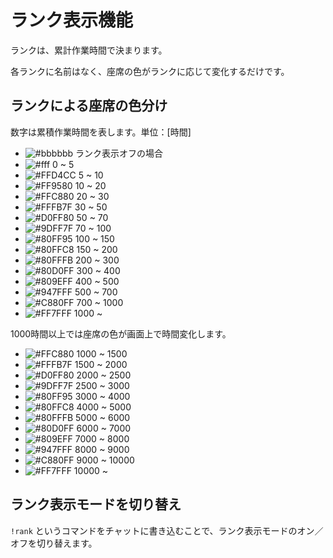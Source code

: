 # ランク表示機能
ランクは、累計作業時間で決まります。

各ランクに名前はなく、座席の色がランクに応じて変化するだけです。

## ランクによる座席の色分け
数字は累積作業時間を表します。単位：[時間]

- ![#bbbbbb](https://via.placeholder.com/15/bbbbbb/000000?text=+) ランク表示オフの場合
- ![#fff](https://via.placeholder.com/15/fff/000000?text=+) 0 ~ 5
- ![#FFD4CC](https://via.placeholder.com/15/FFD4CC/000000?text=+) 5 ~ 10
- ![#FF9580](https://via.placeholder.com/15/FF9580/000000?text=+) 10 ~ 20
- ![#FFC880](https://via.placeholder.com/15/FFC880/000000?text=+) 20 ~ 30
- ![#FFFB7F](https://via.placeholder.com/15/FFFB7F/000000?text=+) 30 ~ 50
- ![#D0FF80](https://via.placeholder.com/15/D0FF80/000000?text=+) 50 ~ 70
- ![#9DFF7F](https://via.placeholder.com/15/9DFF7F/000000?text=+) 70 ~ 100
- ![#80FF95](https://via.placeholder.com/15/80FF95/000000?text=+) 100 ~ 150
- ![#80FFC8](https://via.placeholder.com/15/80FFC8/000000?text=+) 150 ~ 200
- ![#80FFFB](https://via.placeholder.com/15/80FFFB/000000?text=+) 200 ~ 300
- ![#80D0FF](https://via.placeholder.com/15/80D0FF/000000?text=+) 300 ~ 400
- ![#809EFF](https://via.placeholder.com/15/809EFF/000000?text=+) 400 ~ 500
- ![#947FFF](https://via.placeholder.com/15/947FFF/000000?text=+) 500 ~ 700
- ![#C880FF](https://via.placeholder.com/15/C880FF/000000?text=+) 700 ~ 1000
- ![#FF7FFF](https://via.placeholder.com/15/FF7FFF/000000?text=+) 1000 ~

1000時間以上では座席の色が画面上で時間変化します。
- ![#FFC880](https://via.placeholder.com/15/FFC880/000000?text=+) 1000 ~ 1500
- ![#FFFB7F](https://via.placeholder.com/15/FFFB7F/000000?text=+) 1500 ~ 2000
- ![#D0FF80](https://via.placeholder.com/15/D0FF80/000000?text=+) 2000 ~ 2500
- ![#9DFF7F](https://via.placeholder.com/15/9DFF7F/000000?text=+) 2500 ~ 3000
- ![#80FF95](https://via.placeholder.com/15/80FF95/000000?text=+) 3000 ~ 4000
- ![#80FFC8](https://via.placeholder.com/15/80FFC8/000000?text=+) 4000 ~ 5000
- ![#80FFFB](https://via.placeholder.com/15/80FFFB/000000?text=+) 5000 ~ 6000
- ![#80D0FF](https://via.placeholder.com/15/80D0FF/000000?text=+) 6000 ~ 7000
- ![#809EFF](https://via.placeholder.com/15/809EFF/000000?text=+) 7000 ~ 8000
- ![#947FFF](https://via.placeholder.com/15/947FFF/000000?text=+) 8000 ~ 9000
- ![#C880FF](https://via.placeholder.com/15/C880FF/000000?text=+) 9000 ~ 10000
- ![#FF7FFF](https://via.placeholder.com/15/FF7FFF/000000?text=+) 10000 ~


## ランク表示モードを切り替え
`!rank` というコマンドをチャットに書き込むことで、ランク表示モードのオン／オフを切り替えます。  

